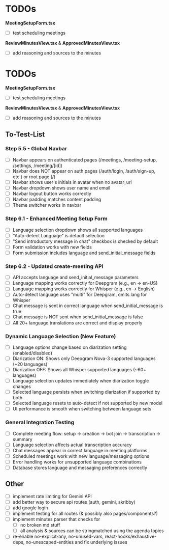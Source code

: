 # TODOs

**MeetingSetupForm.tsx**

- [ ] test scheduling meetings

**ReviewMinutesView.tsx** & **ApprovedMinutesView.tsx**

- [ ] add reasoning and sources to the minutes

# TODOs

**MeetingSetupForm.tsx**

- [ ] test scheduling meetings

**ReviewMinutesView.tsx** & **ApprovedMinutesView.tsx**

- [ ] add reasoning and sources to the minutes

## To-Test-List

### Step 5.5 - Global Navbar

- [ ] Navbar appears on authenticated pages (/meetings, /meeting-setup, /settings, /meeting/[id])
- [ ] Navbar does NOT appear on auth pages (/auth/login, /auth/sign-up, etc.) or root page (/)
- [ ] Navbar shows user's initials in avatar when no avatar_url
- [ ] Navbar dropdown shows user name and email
- [ ] Navbar logout button works correctly
- [ ] Navbar padding matches content padding
- [ ] Theme switcher works in navbar

### Step 6.1 - Enhanced Meeting Setup Form

- [ ] Language selection dropdown shows all supported languages
- [ ] "Auto-detect Language" is default selection
- [ ] "Send introductory message in chat" checkbox is checked by default
- [ ] Form validation works with new fields
- [ ] Form submission includes language and send_initial_message fields

### Step 6.2 - Updated create-meeting API

- [ ] API accepts language and send_initial_message parameters
- [ ] Language mapping works correctly for Deepgram (e.g., en -> en-US)
- [ ] Language mapping works correctly for Whisper (e.g., en -> English)
- [ ] Auto-detect language uses "multi" for Deepgram, omits lang for Whisper
- [ ] Chat message is sent in correct language when send_initial_message is true
- [ ] Chat message is NOT sent when send_initial_message is false
- [ ] All 20+ language translations are correct and display properly

### Dynamic Language Selection (New Feature)

- [ ] Language options change based on diarization setting (enabled/disabled)
- [ ] Diarization ON: Shows only Deepgram Nova-3 supported languages (~20 languages)
- [ ] Diarization OFF: Shows all Whisper supported languages (~60+ languages)
- [ ] Language selection updates immediately when diarization toggle changes
- [ ] Selected language persists when switching diarization if supported by both
- [ ] Selected language resets to auto-detect if not supported by new model
- [ ] UI performance is smooth when switching between language sets

### General Integration Testing

- [ ] Complete meeting flow: setup -> creation -> bot join -> transcription -> summary
- [ ] Language selection affects actual transcription accuracy
- [ ] Chat messages appear in correct language in meeting platforms
- [ ] Scheduled meetings work with new language/messaging options
- [ ] Error handling works for unsupported language combinations
- [ ] Database stores language and messaging preferences correctly

## Other

- [ ] implement rate limiting for Gemini API
- [ ] add better way to secure api routes (auth, gemini, skribby)
- [ ] add google login
- [ ] implement testing for all routes (& possibly also pages/components?)
- [ ] implement minutes parser that checks for
  - [ ] no broken md stuff
  - [ ] all analysis & sources can be stringmatched using the agenda topics
- [ ] re-enable no-explicit-any, no-unused-vars, react-hooks/exhaustive-deps, no-unescaped-entities and fix underlying issues
